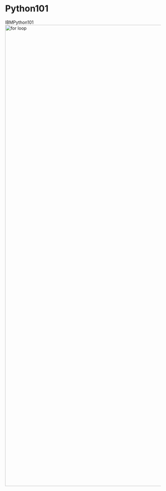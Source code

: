 # Python101
IBMPython101
<img width="1494" alt="for loop" src="https://user-images.githubusercontent.com/29928837/79067890-87fe0b80-7ccb-11ea-808f-4f6791c0593b.png">
